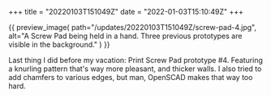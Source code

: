 +++
title = "20220103T151049Z"
date  = "2022-01-03T15:10:49Z"
+++

{{
    preview_image(
        path="/updates/20220103T151049Z/screw-pad-4.jpg",
        alt="A Screw Pad being held in a hand. Three previous prototypes are visible in the background."
    )
}}

Last thing I did before my vacation: Print Screw Pad prototype #4. Featuring a knurling pattern that's way more pleasant, and thicker walls. I also tried to add chamfers to various edges, but man, OpenSCAD makes that way too hard.
